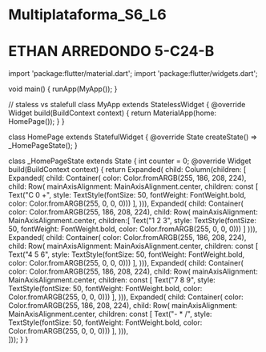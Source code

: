 # Multiplataforma_S6_L6
# ETHAN ARREDONDO 5-C24-B
import 'package:flutter/material.dart';
import 'package:flutter/widgets.dart';

void main() {
  runApp(MyApp());
}

// staless vs stalefull
class MyApp extends StatelessWidget {
  @override
  Widget build(BuildContext context) {
    return MaterialApp(home: HomePage());
  }
}

class HomePage extends StatefulWidget {
  @override
  State<HomePage> createState() => _HomePageState();
}

class _HomePageState extends State<HomePage> {
  int counter = 0;
  @override
  Widget build(BuildContext context) {
    return Expanded(
        child: Column(children: <Widget>[
      Expanded(
          child: Container(
              color: Color.fromARGB(255, 186, 208, 224),
              child: Row(
                mainAxisAlignment: MainAxisAlignment.center,
                children: const <Widget>[
                  Text("C    0    +",
                      style:
                          TextStyle(fontSize: 50, fontWeight: FontWeight.bold, color: Color.fromARGB(255, 0, 0, 0)))
                ],
              ))),
      Expanded(
          child: Container(
              color: Color.fromARGB(255, 186, 208, 224),
              child: Row(
                mainAxisAlignment: MainAxisAlignment.center,
                children:[
                  Text("1    2    3",
                      style:
                          TextStyle(fontSize: 50, fontWeight: FontWeight.bold, color: Color.fromARGB(255, 0, 0, 0)))
                ]
              ))),
      Expanded(
          child: Container(
              color: Color.fromARGB(255, 186, 208, 224),
              child: Row(
                mainAxisAlignment: MainAxisAlignment.center,
                children: const <Widget>[
                  Text("4    5    6",
                      style:
                          TextStyle(fontSize: 50, fontWeight: FontWeight.bold, color: Color.fromARGB(255, 0, 0, 0)))
                ],
              ))),
      Expanded(
          child: Container(
              color: Color.fromARGB(255, 186, 208, 224),
              child: Row(
                mainAxisAlignment: MainAxisAlignment.center,
                children: const <Widget>[
                  Text("7    8    9",
                      style:
                          TextStyle(fontSize: 50, fontWeight: FontWeight.bold, color: Color.fromARGB(255, 0, 0, 0)))
                ],
              ))),
        Expanded(
          child: Container(
              color: Color.fromARGB(255, 186, 208, 224),
              child: Row(
                mainAxisAlignment: MainAxisAlignment.center,
                children: const <Widget>[
                  Text("-    *    /",
                      style:
                          TextStyle(fontSize: 50, fontWeight: FontWeight.bold, color: Color.fromARGB(255, 0, 0, 0)))
                ],
              ))),  
    ]));
  }
}
